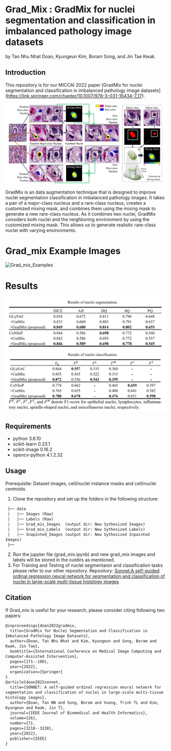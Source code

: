 # Grad_Mix : GradMix for nuclei segmentation and classification in imbalanced pathology image datasets
by Tan Nhu Nhat Doan, Kyungeun Kim, Boram Song, and Jin Tae Kwak.

## Introduction
This repository is for our MICCAI 2022 paper [GradMix for nuclei segmentation and classification in imbalanced pathology image datasets]
(https://link.springer.com/chapter/10.1007/978-3-031-16434-7_17).

![Grad_mix](./data/Workflow.png)


GradMix is an data augmentation technique that is designed to improve nuclei segmentation classification in imbalanced pathology images. It takes a pair of a major-class nucleus and a rare-class nucleus, creates a customized mixing mask, and combines them using the mixing mask to generate a new rare-class nucleus. As it combines two nuclei,
GradMix considers both nuclei and the neighboring environment by using the customized mixing mask. This allows us to generate realistic rare-class nuclei with varying environments.
# Grad_mix Example Images
![Grad_mix_Examples](./data/dataset_examples.png)

# Results
![Grad_mix_Results](./data/results_table.png)

## Requirements
  
-   python  3.6.10
-   scikit-learn 0.23.1
-   scikit-image 0.16.2
-   opencv-python 4.1.2.32

## Usage
Prerequisite: Dataset images, cell/nuclei instance masks and cell/nuclei centroids 
1. Clone the repository and set up the folders in the following structure:
```
 ├── data 
 |   |── Images (Raw)
 |   |── Labels (Raw) 
 |   |── Grad_mix_Images  (output dir: New Sythesized Images)       
 |   |── Grad_mix_Labels  (output dir: New Sythesized Labels) 
 |   |── Inapinted_Images (output dir: New Sythesized Inpainted Images) 
 ├──

```
2. Run the jupyter file (grad_mix.ipynb) and new grad_mix images and labels will be stored in the outdirs as mentioned.
3. For Training and Testing of nuclei segmentaion and classification tasks please refer to our other repository.
Repository: [Sonnet:A self-guided ordinal regression neural network for segmentation and classification of nuclei in large-scale multi-tissue histology images](https://github.com/QuIIL/Sonnet)

## Citation
If Grad_mix is useful for your research, please consider citing following two papers:
```angular2html
@inproceedings{doan2022gradmix,
  title={GradMix for Nuclei Segmentation and Classification in Imbalanced Pathology Image Datasets},
  author={Doan, Tan Nhu Nhat and Kim, Kyungeun and Song, Boram and Kwak, Jin Tae},
  booktitle={International Conference on Medical Image Computing and Computer-Assisted Intervention},
  pages={171--180},
  year={2022},
  organization={Springer}
}
@article{doan2022sonnet,
  title={SONNET: A self-guided ordinal regression neural network for segmentation and classification of nuclei in large-scale multi-tissue histology images},
  author={Doan, Tan NN and Song, Boram and Vuong, Trinh TL and Kim, Kyungeun and Kwak, Jin T},
  journal={IEEE Journal of Biomedical and Health Informatics},
  volume={26},
  number={7},
  pages={3218--3228},
  year={2022},
  publisher={IEEE}
}
```
